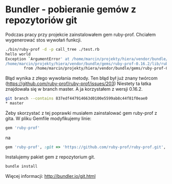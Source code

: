 Bundler - pobieranie gemów z repozytoriów git
=============================================

Podczas pracy przy projekcie zainstalowałem gem ruby-prof. Chciałem wygenerować stos wywołań funkcji.

``` bash
./bin/ruby-prof -d -p call_tree ./test.rb
hello world
Exception `ArgumentError' at /home/marcin/projekty/hiera/vendor/bundle/gems/ruby-prof-0.16.2/bin/ruby-prof:335 - wrong number of arguments (2 for 0..1)
/home/marcin/projekty/hiera/vendor/bundle/gems/ruby-prof-0.16.2/lib/ruby-prof/printers/call_tree_printer.rb:46:in `print': wrong number of arguments (2 for 0..1) (ArgumentError)
        from /home/marcin/projekty/hiera/vendor/bundle/gems/ruby-prof-0.16.2/bin/ruby-prof:335:in `block in <top (required)>'
```

Błąd wynika z złego wywołania metody. Ten błąd był już znany twórcom (https://github.com/ruby-prof/ruby-prof/issues/203) Niestety ta łatka znajdowała się w branch master. A ja korzystałem z wersji 0.16.2.

``` bash
git branch --contains 837edf447914663d0100e5599ab8c44f81f0eae0
* master
```

Żeby skorzystać z tej poprawki musiałem zainstalować gem ruby-prof z gita. W pliku Gemfile modyfikujemy linie:

``` ruby
gem 'ruby-prof'
```

na

``` ruby
gem 'ruby-prof', :git => 'https://github.com/ruby-prof/ruby-prof.git', :branch => 'master'
```

Instalujemy pakiet gem z repozytorium git.

``` bash
bundle install
```

Więcej informacji: <http://bundler.io/git.html>